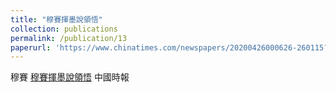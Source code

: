 ```yaml
---
title: "穆賽揮墨說領悟"
collection: publications
permalink: /publication/13
paperurl: 'https://www.chinatimes.com/newspapers/20200426000626-260115?chdtv'
---
```


穆賽	[穆賽揮墨說領悟](https://www.chinatimes.com/newspapers/20200426000626-260115?chdtv)
中國時報

